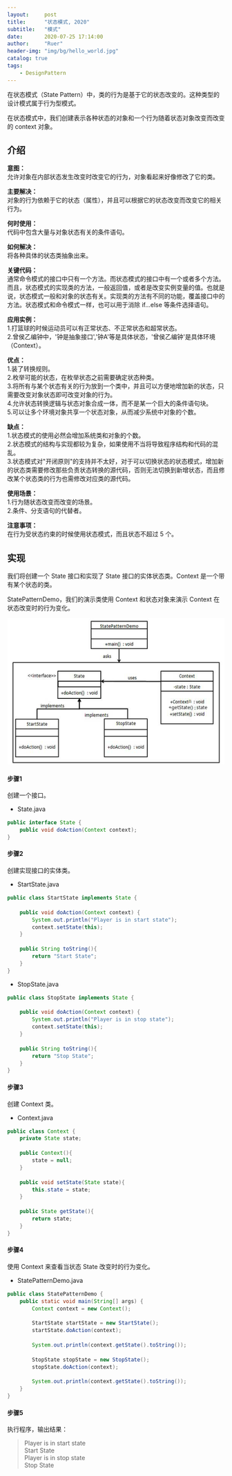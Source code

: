 ```yaml
---
layout:     post
title:      "状态模式, 2020"
subtitle:   "模式"
date:       2020-07-25 17:14:00
author:     "Ruer"
header-img: "img/bg/hello_world.jpg"
catalog: true
tags:
    - DesignPattern
---
```


在状态模式（State Pattern）中，类的行为是基于它的状态改变的。这种类型的设计模式属于行为型模式。

在状态模式中，我们创建表示各种状态的对象和一个行为随着状态对象改变而改变的 context 对象。

## 介绍

<b>意图：</b>  
允许对象在内部状态发生改变时改变它的行为，对象看起来好像修改了它的类。  

<b>主要解决：</b>  
对象的行为依赖于它的状态（属性），并且可以根据它的状态改变而改变它的相关行为。  

<b>何时使用：</b>  
代码中包含大量与对象状态有关的条件语句。  

<b>如何解决：</b>  
将各种具体的状态类抽象出来。  

<b>关键代码：</b>  
通常命令模式的接口中只有一个方法。而状态模式的接口中有一个或者多个方法。而且，状态模式的实现类的方法，一般返回值，或者是改变实例变量的值。也就是说，状态模式一般和对象的状态有关。实现类的方法有不同的功能，覆盖接口中的方法。状态模式和命令模式一样，也可以用于消除 if...else 等条件选择语句。  

<b>应用实例：</b>  
1.打篮球的时候运动员可以有正常状态、不正常状态和超常状态。  
2.曾侯乙编钟中，'钟是抽象接口','钟A'等是具体状态，'曾侯乙编钟'是具体环境（Context）。  

<b>优点：</b>  
1.装了转换规则。  
2.枚举可能的状态，在枚举状态之前需要确定状态种类。  
3.将所有与某个状态有关的行为放到一个类中，并且可以方便地增加新的状态，只需要改变对象状态即可改变对象的行为。  
4.允许状态转换逻辑与状态对象合成一体，而不是某一个巨大的条件语句块。  
5.可以让多个环境对象共享一个状态对象，从而减少系统中对象的个数。  

<b>缺点：</b>  
1.状态模式的使用必然会增加系统类和对象的个数。  
2.状态模式的结构与实现都较为复杂，如果使用不当将导致程序结构和代码的混乱。  
3.状态模式对"开闭原则"的支持并不太好，对于可以切换状态的状态模式，增加新的状态类需要修改那些负责状态转换的源代码，否则无法切换到新增状态，而且修改某个状态类的行为也需修改对应类的源代码。  

<b>使用场景：</b>  
1.行为随状态改变而改变的场景。  
2.条件、分支语句的代替者。  

<b>注意事项：</b>  
在行为受状态约束的时候使用状态模式，而且状态不超过 5 个。  

## 实现

我们将创建一个 State 接口和实现了 State 接口的实体状态类。Context 是一个带有某个状态的类。

StatePatternDemo，我们的演示类使用 Context 和状态对象来演示 Context 在状态改变时的行为变化。

![1](/img/DesignPattern/状态模式UML.png)

#### 步骤1

创建一个接口。

* State.java
```java
public interface State {
    public void doAction(Context context);
}
```

#### 步骤2

创建实现接口的实体类。

* StartState.java
```java
public class StartState implements State {
 
    public void doAction(Context context) {
        System.out.println("Player is in start state");
        context.setState(this); 
    }
  
    public String toString(){
        return "Start State";
    }
}
```

* StopState.java
```java
public class StopState implements State {
 
    public void doAction(Context context) {
        System.out.println("Player is in stop state");
        context.setState(this); 
    }
  
    public String toString(){
        return "Stop State";
    }
}
```

#### 步骤3

创建 Context 类。

* Context.java
```java
public class Context {
    private State state;
  
    public Context(){
        state = null;
    }
  
    public void setState(State state){
        this.state = state;     
    }
  
    public State getState(){
        return state;
    }
}
```

#### 步骤4

使用 Context 来查看当状态 State 改变时的行为变化。

* StatePatternDemo.java
```java
public class StatePatternDemo {
    public static void main(String[] args) {
        Context context = new Context();
   
        StartState startState = new StartState();
        startState.doAction(context);
   
        System.out.println(context.getState().toString());
   
        StopState stopState = new StopState();
        stopState.doAction(context);
   
        System.out.println(context.getState().toString());
    }
}
```

#### 步骤5

执行程序，输出结果：

> Player is in start state  
> Start State  
> Player is in stop state  
> Stop State  